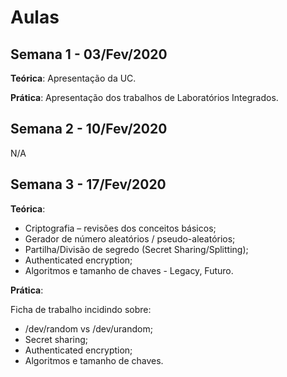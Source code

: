 # Aulas

## Semana 1 - 03/Fev/2020

**Teórica**: Apresentação da UC.

**Prática**: Apresentação dos trabalhos de Laboratórios Integrados.

## Semana 2 - 10/Fev/2020

N/A

## Semana 3 - 17/Fev/2020

**Teórica**:

-   Criptografia – revisões dos conceitos básicos;
-   Gerador de número aleatórios / pseudo-aleatórios;
-   Partilha/Divisão de segredo (Secret Sharing/Splitting);
-   Authenticated encryption;
-   Algoritmos e tamanho de chaves - Legacy, Futuro.

**Prática**:

Ficha de trabalho incidindo sobre:

-   /dev/random vs /dev/urandom;
-   Secret sharing;
-   Authenticated encryption;
-   Algoritmos e tamanho de chaves.

